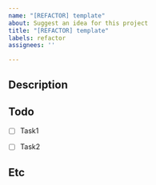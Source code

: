 ```yaml
---
name: "[REFACTOR] template"
about: Suggest an idea for this project
title: "[REFACTOR] template"
labels: refactor
assignees: ''

---
```


## Description

## Todo

- [ ] Task1
- [ ] Task2


## Etc
